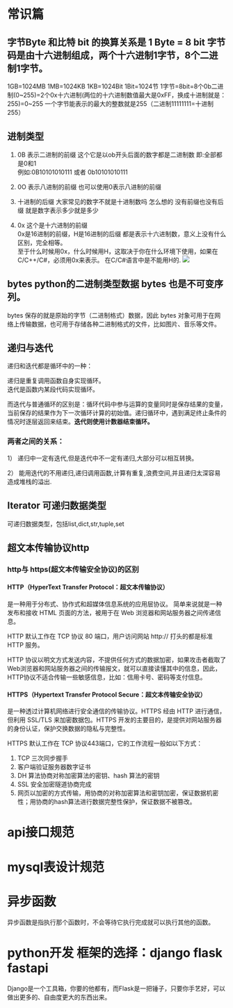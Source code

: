# 常识篇
## 字节Byte 和比特 bit 的换算关系是 1 Byte = 8 bit 字节码是由十六进制组成，两个十六进制1字节，8个二进制1字节。
1GB=1024MB 1MB=1024KB 1KB=1024Bit 1Bit=1024节
1字节=8bit=8个0b二进制(0~255)=2个0x十六进制(两位的十六进制数值最大是0xFF，换成十进制就是：255)=0~255
一个字节能表示的最大的整数就是255（二进制11111111=十进制255）
## 进制类型
1. 0B 表示二进制的前缀 这个它是以ob开头后面的数字都是二进制数 即:全部都是0和1  
例如:0B10101010111 或者 0b10101010111

2. 0O 表示八进制的前缀 也可以使用0表示八进制的前缀
3. 十进制的后缀 大家常见的数字不就是十进制数吗 怎么想的
没有前缀也没有后缀 就是数字表示多少就是多少

4. 0x 这个是十六进制的前缀  
0x是16进制的前缀，H是16进制的后缀
都是表示十六进制数，意义上没有什么区别，完全相等。  
至于什么时候用0x，什么时候用H，这取决于你在什么环境下使用，如果在C/C++/C#，必须用0x来表示。
在C/C#语言中是不能用H的.
![](../../img/进制的前缀和后缀.jpg)

## bytes python的二进制类型数据 bytes 也是不可变序列。
bytes 保存的就是原始的字节（二进制格式）数据，因此 bytes 对象可用于在网络上传输数据，也可用于存储各种二进制格式的文件，比如图片、音乐等文件。




## 递归与迭代
递归和迭代都是循环中的一种：  

递归是重复调用函数自身实现循环。  
迭代是函数内某段代码实现循环。  

而迭代与普通循环的区别是：循环代码中参与运算的变量同时是保存结果的变量，当前保存的结果作为下一次循环计算的初始值。递归循环中，遇到满足终止条件的情况时逐层返回来结束。**迭代则使用计数器结束循环。**
### 两者之间的关系：

1） 递归中一定有迭代,但是迭代中不一定有递归,大部分可以相互转换。  

2） 能用迭代的不用递归,递归调用函数,计算有重复,浪费空间,并且递归太深容易造成堆栈的溢出.  

## Iterator 可递归数据类型
可递归数据类型，包括list,dict,str,tuple,set

## 超文本传输协议http 

### http与 https(超文本传输安全协议)的区别
#### HTTP（HyperText Transfer Protocol：超文本传输协议）
是一种用于分布式、协作式和超媒体信息系统的应用层协议。 简单来说就是一种发布和接收 HTML 页面的方法，被用于在 Web 浏览器和网站服务器之间传递信息。  

HTTP 默认工作在 TCP 协议 80 端口，用户访问网站 http:// 打头的都是标准 HTTP 服务。  

HTTP 协议以明文方式发送内容，不提供任何方式的数据加密，如果攻击者截取了Web浏览器和网站服务器之间的传输报文，就可以直接读懂其中的信息，因此，HTTP协议不适合传输一些敏感信息，比如：信用卡号、密码等支付信息。

#### HTTPS（Hypertext Transfer Protocol Secure：超文本传输安全协议）
是一种透过计算机网络进行安全通信的传输协议。HTTPS 经由 HTTP 进行通信，但利用 SSL/TLS 来加密数据包。HTTPS 开发的主要目的，是提供对网站服务器的身份认证，保护交换数据的隐私与完整性。  

HTTPS 默认工作在 TCP 协议443端口，它的工作流程一般如以下方式：  

1. TCP 三次同步握手
2. 客户端验证服务器数字证书
3. DH 算法协商对称加密算法的密钥、hash 算法的密钥
4. SSL 安全加密隧道协商完成
5. 网页以加密的方式传输，用协商的对称加密算法和密钥加密，保证数据机密性；用协商的hash算法进行数据完整性保护，保证数据不被篡改。

# api接口规范

# mysql表设计规范

# 异步函数
异步函数是指执行那个函数时，不会等待它执行完成就可以执行其他的函数。

# python开发 框架的选择：django flask fastapi
Django是一个工具箱，你要的他都有，而Flask是一把锤子，只要你手艺好，可以做出更多的、自由度更大的东西出来。